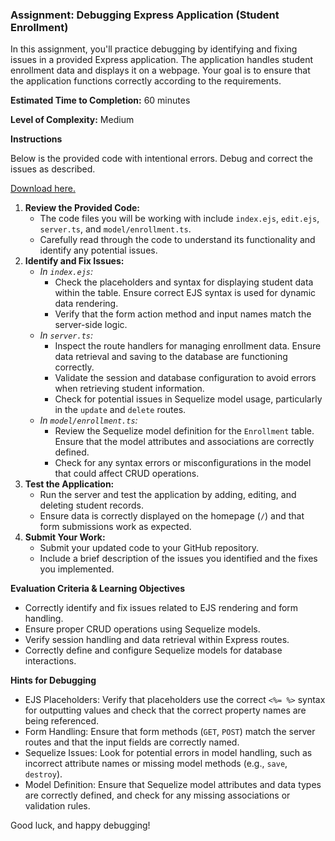 ### Assignment: Debugging Express Application (Student Enrollment)

In this assignment, you'll practice debugging by identifying and fixing issues in a provided Express application. The application handles student enrollment data and displays it on a webpage. Your goal is to ensure that the application functions correctly according to the requirements.

**Estimated Time to Completion:** 60 minutes

**Level of Complexity:** Medium

**Instructions**

Below is the provided code with intentional errors. Debug and correct the issues as described.

[Download here.](https://drive.google.com/file/d/1WAMy0bWNr8u7h9kD1HrOZ1MjMmldvPtz/view?usp=sharing)

1. **Review the Provided Code:**
    - The code files you will be working with include `index.ejs`, `edit.ejs`, `server.ts`, and `model/enrollment.ts`.
    - Carefully read through the code to understand its functionality and identify any potential issues.
2. **Identify and Fix Issues:**
    - *In `index.ejs`:*
        - Check the placeholders and syntax for displaying student data within the table. Ensure correct EJS syntax is used for dynamic data rendering.
        - Verify that the form action method and input names match the server-side logic.
    - *In `server.ts`:*
        - Inspect the route handlers for managing enrollment data. Ensure data retrieval and saving to the database are functioning correctly.
        - Validate the session and database configuration to avoid errors when retrieving student information.
        - Check for potential issues in Sequelize model usage, particularly in the `update` and `delete` routes.
    - *In `model/enrollment.ts`:*
        - Review the Sequelize model definition for the `Enrollment` table. Ensure that the model attributes and associations are correctly defined.
        - Check for any syntax errors or misconfigurations in the model that could affect CRUD operations.
3. **Test the Application:**
    - Run the server and test the application by adding, editing, and deleting student records.
    - Ensure data is correctly displayed on the homepage (`/`) and that form submissions work as expected.
4. **Submit Your Work:**
    - Submit your updated code to your GitHub repository.
    - Include a brief description of the issues you identified and the fixes you implemented.

**Evaluation Criteria & Learning Objectives**

- Correctly identify and fix issues related to EJS rendering and form handling.
- Ensure proper CRUD operations using Sequelize models.
- Verify session handling and data retrieval within Express routes.
- Correctly define and configure Sequelize models for database interactions.

**Hints for Debugging**

- EJS Placeholders: Verify that placeholders use the correct `<%= %>` syntax for outputting values and check that the correct property names are being referenced.
- Form Handling: Ensure that form methods (`GET`, `POST`) match the server routes and that the input fields are correctly named.
- Sequelize Issues: Look for potential errors in model handling, such as incorrect attribute names or missing model methods (e.g., `save`, `destroy`).
- Model Definition: Ensure that Sequelize model attributes and data types are correctly defined, and check for any missing associations or validation rules.

Good luck, and happy debugging!